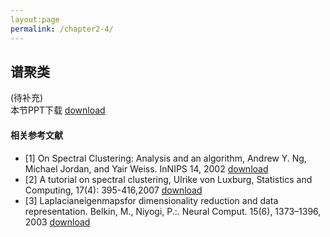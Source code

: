 ```yaml
---
layout:page
permalink: /chapter2-4/
---
```


## 谱聚类
(待补充)<br>
本节PPT下载 [download]()
#### 相关参考文献
- [1] On Spectral Clustering: Analysis and an algorithm, Andrew Y. Ng, Michael Jordan, and Yair Weiss. InNIPS 14, 2002 [download](https://share.weiyun.com/5u4RvLc)
- [2] A tutorial on spectral clustering, Ulrike von Luxburg, Statistics and Computing, 17(4): 395-416,2007 [download](https://share.weiyun.com/5M4ieh5)
- [3] Laplacianeigenmapsfor dimensionality reduction and data representation. Belkin, M., Niyogi, P.:. Neural Comput. 15(6), 1373–1396, 2003 [download](https://share.weiyun.com/5vI2Rer)
